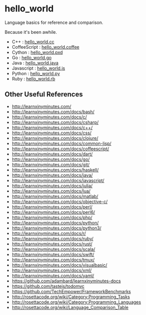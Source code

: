 hello_world
==============
Language basics for reference and comparison.

Because it's been awhile.

* C++ : [hello_world.cc](https://github.com/westurner/hello_world/blob/master/c%2B%2B/hello_world.cc)
* CoffeeScript : [hello_world.coffee](https://github.com/westurner/hello_world/blob/master/coffeescript/src/hello_world.coffee)
* Cython : [hello_world.pxd](https://github.com/westurner/hello_world/blob/master/cython/hello_world.pxd)
* Go : [hello_world.go](https://github.com/westurner/hello_world/blob/master/go/hello_world.go)
* Java : [hello_world.java](https://github.com/westurner/hello_world/blob/master/java/HelloWorld.java)
* Javascript : [hello_world.js](https://github.com/westurner/hello_world/blob/master/javascript/hello_world.js)
* Python : [hello_world.py](https://github.com/westurner/hello_world/blob/master/python/hello_world.py)
* Ruby : [hello_world.rb](https://github.com/westurner/hello_world/blob/master/ruby/hello_world.rb)


Other Useful References
-------------------------
* http://learnxinyminutes.com/
* http://learnxinyminutes.com/docs/bash/
* http://learnxinyminutes.com/docs/c/
* http://learnxinyminutes.com/docs/csharp/
* http://learnxinyminutes.com/docs/c++/
* http://learnxinyminutes.com/docs/css/
* http://learnxinyminutes.com/docs/clojure/
* http://learnxinyminutes.com/docs/common-lisp/
* http://learnxinyminutes.com/docs/coffeescript/
* http://learnxinyminutes.com/docs/dart/
* http://learnxinyminutes.com/docs/go/
* http://learnxinyminutes.com/docs/git/
* http://learnxinyminutes.com/docs/haskell/
* http://learnxinyminutes.com/docs/java/
* http://learnxinyminutes.com/docs/javascript/
* http://learnxinyminutes.com/docs/julia/
* http://learnxinyminutes.com/docs/lua/
* http://learnxinyminutes.com/docs/matlab/
* http://learnxinyminutes.com/docs/objective-c/
* http://learnxinyminutes.com/docs/perl/
* http://learnxinyminutes.com/docs/perl6/
* http://learnxinyminutes.com/docs/php/
* http://learnxinyminutes.com/docs/python/
* http://learnxinyminutes.com/docs/python3/
* http://learnxinyminutes.com/docs/r/
* http://learnxinyminutes.com/docs/ruby/
* http://learnxinyminutes.com/docs/rust/
* http://learnxinyminutes.com/docs/scala/
* http://learnxinyminutes.com/docs/swift/
* http://learnxinyminutes.com/docs/tmux/
* http://learnxinyminutes.com/docs/visualbasic/
* http://learnxinyminutes.com/docs/xml/
* http://learnxinyminutes.com/docs/yaml/
* https://github.com/adambard/learnxinyminutes-docs
* https://github.com/tastejs/todomvc
* https://github.com/TechEmpower/FrameworkBenchmarks
* http://rosettacode.org/wiki/Category:Programming_Tasks
* http://rosettacode.org/wiki/Category:Programming_Languages
* http://rosettacode.org/wiki/Language_Comparison_Table
